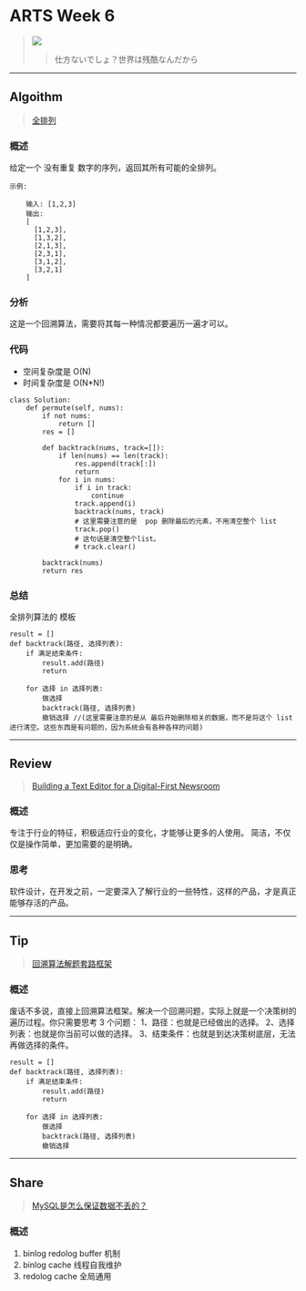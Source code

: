 # ARTS Week 6
>![](https://imgconvert.csdnimg.cn/aHR0cHM6Ly9zdGF0aWMwMDEuZ2Vla2Jhbmcub3JnL2luZm9xLzI2LzI2NDY1YWFmZjZkNmIzZjY2OTUxZjljZDAwOTlhZTU2LmpwZWc?x-oss-process=image/format,png)
>>仕方ないでしょ？世界は残酷なんだから 

***
## Algoithm
> [全排列](https://leetcode-cn.com/problems/permutations/)

### 概述
给定一个 没有重复 数字的序列，返回其所有可能的全排列。

    示例:
    
        输入: [1,2,3]
        输出:
        [
          [1,2,3],
          [1,3,2],
          [2,1,3],
          [2,3,1],
          [3,1,2],
          [3,2,1]
        ]


### 分析
这是一个回溯算法，需要将其每一种情况都要遍历一遍才可以。

### 代码
* 空间复杂度是 O(N)
* 时间复杂度是 O(N*N!)
```python3
class Solution:
    def permute(self, nums):
        if not nums:
            return []
        res = []

        def backtrack(nums, track=[]):
            if len(nums) == len(track):
                res.append(track[:])
                return
            for i in nums:
                if i in track:
                    continue
                track.append(i)
                backtrack(nums, track)
                # 这里需要注意的是  pop 删除最后的元素，不用清空整个 list
                track.pop()
                # 这句话是清空整个list。
                # track.clear()

        backtrack(nums)
        return res
```

### 总结
全排列算法的 模板

```
result = []
def backtrack(路径, 选择列表):
    if 满足结束条件:
        result.add(路径)
        return

    for 选择 in 选择列表:
        做选择
        backtrack(路径, 选择列表)
        撤销选择 //(这里需要注意的是从 最后开始删除相关的数据，而不是将这个 list 进行清空。这些东西是有问题的，因为系统会有各种各样的问题)
```

***
## Review
> [Building a Text Editor for a Digital-First Newsroom](https://open.nytimes.com/building-a-text-editor-for-a-digital-first-newsroom-f1cb8367fc21)

### 概述
专注于行业的特征，积极适应行业的变化，才能够让更多的人使用。
简洁，不仅仅是操作简单，更加需要的是明确。

### 思考
软件设计，在开发之前，一定要深入了解行业的一些特性，这样的产品，才是真正能够存活的产品。

***
## Tip
> [回溯算法解题套路框架](https://labuladong.gitbook.io/algo/di-ling-zhang-bi-du-xi-lie/hui-su-suan-fa-xiang-jie-xiu-ding-ban)

### 概述
废话不多说，直接上回溯算法框架。解决一个回溯问题，实际上就是一个决策树的遍历过程。你只需要思考 3 个问题：
1、路径：也就是已经做出的选择。
2、选择列表：也就是你当前可以做的选择。
3、结束条件：也就是到达决策树底层，无法再做选择的条件。

```
result = []
def backtrack(路径, 选择列表):
    if 满足结束条件:
        result.add(路径)
        return

    for 选择 in 选择列表:
        做选择
        backtrack(路径, 选择列表)
        撤销选择
```


***
## Share
> [MySQL是怎么保证数据不丢的？](https://time.geekbang.org/column/article/76161)


### 概述
1. binlog redolog buffer 机制
2. binlog cache 线程自我维护
3. redolog cache 全局通用
